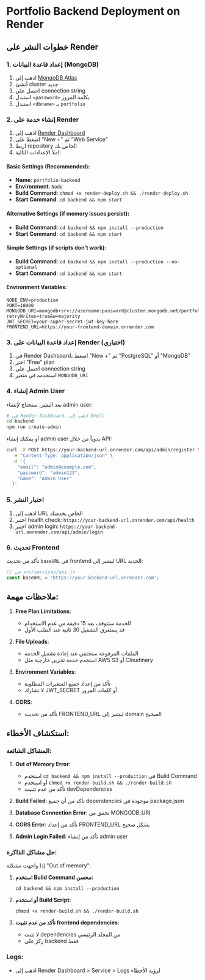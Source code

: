 # Portfolio Backend Deployment on Render

## خطوات النشر على Render

### 1. إعداد قاعدة البيانات (MongoDB)

1. اذهب إلى [MongoDB Atlas](https://www.mongodb.com/atlas)
2. أنشئ cluster جديد
3. احصل على connection string
4. استبدل `<password>` بكلمة المرور
5. استبدل `<dbname>` بـ `portfolio`

### 2. إنشاء خدمة على Render

1. اذهب إلى [Render Dashboard](https://dashboard.render.com)
2. اضغط على "New +" ثم "Web Service"
3. اربط repository الخاص بك
4. املأ الإعدادات التالية:

#### Basic Settings (Recommended):
- **Name**: `portfolio-backend`
- **Environment**: `Node`
- **Build Command**: `chmod +x render-deploy.sh && ./render-deploy.sh`
- **Start Command**: `cd backend && npm start`

#### Alternative Settings (if memory issues persist):
- **Build Command**: `cd backend && npm install --production`
- **Start Command**: `cd backend && npm start`

#### Simple Settings (if scripts don't work):
- **Build Command**: `cd backend && npm install --production --no-optional`
- **Start Command**: `cd backend && npm start`

#### Environment Variables:
```
NODE_ENV=production
PORT=10000
MONGODB_URI=mongodb+srv://username:password@cluster.mongodb.net/portfolio?retryWrites=true&w=majority
JWT_SECRET=your-super-secret-jwt-key-here
FRONTEND_URL=https://your-frontend-domain.onrender.com
```

### 3. إعداد قاعدة البيانات على Render (اختياري)

1. في Render Dashboard، اضغط "New +" ثم "PostgreSQL" أو "MongoDB"
2. اختر "Free" plan
3. احصل على connection string
4. استخدمه في متغير `MONGODB_URI`

### 4. إنشاء Admin User

بعد النشر، ستحتاج لإنشاء admin user:

```bash
# في Render Dashboard، اذهب إلى Shell
cd backend
npm run create-admin
```

أو يمكنك إنشاء admin user يدوياً من خلال API:

```bash
curl -X POST https://your-backend-url.onrender.com/api/admin/register \
  -H "Content-Type: application/json" \
  -d '{
    "email": "admin@example.com",
    "password": "admin123",
    "name": "Admin User"
  }'
```

### 5. اختبار النشر

1. اذهب إلى URL الخاص بخدمتك
2. اختبر health check: `https://your-backend-url.onrender.com/api/health`
3. اختبر admin login: `https://your-backend-url.onrender.com/api/admin/login`

### 6. تحديث Frontend

تأكد من تحديث `baseURL` في frontend ليشير إلى URL الجديد:

```javascript
// في src/services/api.js
const baseURL = 'https://your-backend-url.onrender.com';
```

## ملاحظات مهمة:

1. **Free Plan Limitations**: 
   - الخدمة ستتوقف بعد 15 دقيقة من عدم الاستخدام
   - قد يستغرق التشغيل 30 ثانية عند الطلب الأول

2. **File Uploads**: 
   - الملفات المرفوعة ستختفي عند إعادة تشغيل الخدمة
   - استخدم خدمة تخزين خارجية مثل AWS S3 أو Cloudinary

3. **Environment Variables**:
   - تأكد من إعداد جميع المتغيرات المطلوبة
   - لا تشارك JWT_SECRET أو كلمات المرور

4. **CORS**: 
   - تأكد من تحديث FRONTEND_URL ليشير إلى domain الصحيح

## استكشاف الأخطاء:

### المشاكل الشائعة:

1. **Out of Memory Error**: 
   - استخدم `cd backend && npm install --production` في Build Command
   - أو استخدم `chmod +x render-build.sh && ./render-build.sh`
   - تأكد من عدم تثبيت devDependencies

2. **Build Failed**: تأكد من أن جميع dependencies موجودة في package.json
3. **Database Connection Error**: تحقق من MONGODB_URI
4. **CORS Error**: تأكد من إعداد FRONTEND_URL بشكل صحيح
5. **Admin Login Failed**: تأكد من إنشاء admin user

### حل مشاكل الذاكرة:

إذا واجهت مشكلة "Out of memory":

1. **استخدم Build Command محسن:**
   ```
   cd backend && npm install --production
   ```

2. **أو استخدم Build Script:**
   ```
   chmod +x render-build.sh && ./render-build.sh
   ```

3. **تأكد من عدم تثبيت frontend dependencies:**
   - لا تثبت dependencies من المجلد الرئيسي
   - ركز على backend فقط

### Logs:
- اذهب إلى Render Dashboard > Service > Logs لرؤية الأخطاء
